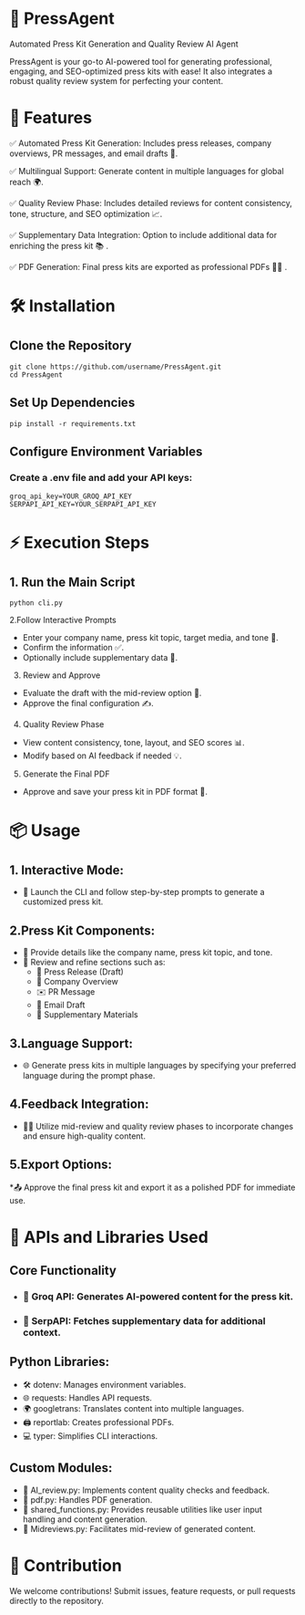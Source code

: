 # 🚀 PressAgent

Automated Press Kit Generation and Quality Review AI Agent

PressAgent is your go-to AI-powered tool for generating professional, engaging, and SEO-optimized press kits with ease! It also integrates a robust quality review system for perfecting your content.

# 🌟 Features

 ✅ Automated Press Kit Generation: Includes press releases, company overviews, PR messages, and email drafts 📝.
 
 ✅ Multilingual Support: Generate content in multiple languages for global reach 🌍.
 
 ✅ Quality Review Phase: Includes detailed reviews for content consistency, tone, structure, and SEO optimization 📈.
 
 ✅ Supplementary Data Integration: Option to include additional data for enriching the press kit 📚 .
 
 ✅ PDF Generation: Final press kits are exported as professional PDFs 🧑‍💻 .


# 🛠️ Installation

## Clone the Repository

    git clone https://github.com/username/PressAgent.git  
    cd PressAgent  
    
## Set Up Dependencies

    pip install -r requirements.txt  
    
## Configure Environment Variables
### Create a .env file and add your API keys:
    groq_api_key=YOUR_GROQ_API_KEY  
    SERPAPI_API_KEY=YOUR_SERPAPI_API_KEY  

# ⚡ Execution Steps

## 1. Run the Main Script
    python cli.py  
    
2.Follow Interactive Prompts

* Enter your company name, press kit topic, target media, and tone 🎤.
* Confirm the information ✅.
* Optionally include supplementary data 📂.

3. Review and Approve

* Evaluate the draft with the mid-review option 🔄.
* Approve the final configuration ✍️.

4. Quality Review Phase

* View content consistency, tone, layout, and SEO scores 📊.
* Modify based on AI feedback if needed 💡.

5. Generate the Final PDF
* Approve and save your press kit in PDF format 📄.

# 📦 Usage
## 1. Interactive Mode:

* 🚦 Launch the CLI and follow step-by-step prompts to generate a customized press kit.

## 2.Press Kit Components:
* 📝 Provide details like the company name, press kit topic, and tone.
* 🔄 Review and refine sections such as:
  * 📜 Press Release (Draft)
  *  🏢 Company Overview
  *  ✉️ PR Message
  *  📧 Email Draft
  * 📂 Supplementary Materials

## 3.Language Support:
* 🌐 Generate press kits in multiple languages by specifying your preferred language during the prompt phase.

## 4.Feedback Integration:
* 🧑‍💻 Utilize mid-review and quality review phases to incorporate changes and ensure high-quality content.

## 5.Export Options:
*📤 Approve the final press kit and export it as a polished PDF for immediate use.

# 🧰 APIs and Libraries Used
## Core Functionality
* ### 🤖 Groq API: Generates AI-powered content for the press kit.
* ### 📰 SerpAPI: Fetches supplementary data for additional context.
  
## Python Libraries:
* 🛠️ dotenv: Manages environment variables.
* 🌐 requests: Handles API requests.
* 🌍 googletrans: Translates content into multiple languages.
* 🖨️ reportlab: Creates professional PDFs.
* 💻 typer: Simplifies CLI interactions.
  
## Custom Modules:
* 🧪 AI_review.py: Implements content quality checks and feedback.
* 📄 pdf.py: Handles PDF generation.
* 🔧 shared_functions.py: Provides reusable utilities like user input handling and content generation.
* 📝 Midreviews.py: Facilitates mid-review of generated content.

# 🤝 Contribution
We welcome contributions! Submit issues, feature requests, or pull requests directly to the repository.
